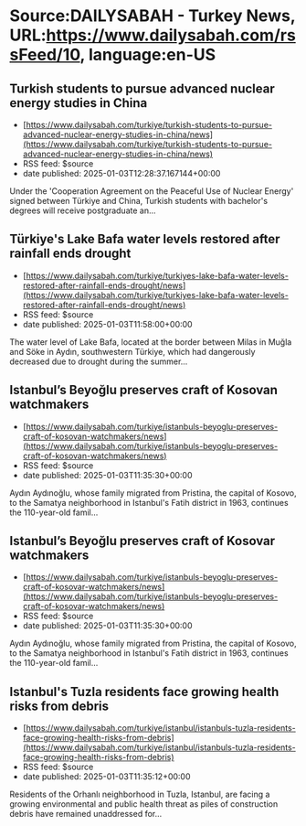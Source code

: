 # Source:DAILYSABAH - Turkey News, URL:https://www.dailysabah.com/rssFeed/10, language:en-US

## Turkish students to pursue advanced nuclear energy studies in China
 - [https://www.dailysabah.com/turkiye/turkish-students-to-pursue-advanced-nuclear-energy-studies-in-china/news](https://www.dailysabah.com/turkiye/turkish-students-to-pursue-advanced-nuclear-energy-studies-in-china/news)
 - RSS feed: $source
 - date published: 2025-01-03T12:28:37.167144+00:00

Under the 'Cooperation Agreement on the Peaceful Use of Nuclear Energy' signed between Türkiye and China, Turkish students with bachelor's degrees will receive postgraduate an...

## Türkiye's Lake Bafa water levels restored after rainfall ends drought
 - [https://www.dailysabah.com/turkiye/turkiyes-lake-bafa-water-levels-restored-after-rainfall-ends-drought/news](https://www.dailysabah.com/turkiye/turkiyes-lake-bafa-water-levels-restored-after-rainfall-ends-drought/news)
 - RSS feed: $source
 - date published: 2025-01-03T11:58:00+00:00

The water level of Lake Bafa, located at the border between Milas in Muğla and Söke in Aydın, southwestern Türkiye, which had dangerously decreased due to drought during the summer...

## Istanbul’s Beyoğlu preserves craft of Kosovan watchmakers
 - [https://www.dailysabah.com/turkiye/istanbuls-beyoglu-preserves-craft-of-kosovan-watchmakers/news](https://www.dailysabah.com/turkiye/istanbuls-beyoglu-preserves-craft-of-kosovan-watchmakers/news)
 - RSS feed: $source
 - date published: 2025-01-03T11:35:30+00:00

Aydın Aydınoğlu, whose family migrated from Pristina, the capital of Kosovo, to the Samatya neighborhood in Istanbul's Fatih district in 1963, continues the 110-year-old famil...

## Istanbul’s Beyoğlu preserves craft of Kosovar watchmakers
 - [https://www.dailysabah.com/turkiye/istanbuls-beyoglu-preserves-craft-of-kosovar-watchmakers/news](https://www.dailysabah.com/turkiye/istanbuls-beyoglu-preserves-craft-of-kosovar-watchmakers/news)
 - RSS feed: $source
 - date published: 2025-01-03T11:35:30+00:00

Aydın Aydınoğlu, whose family migrated from Pristina, the capital of Kosovo, to the Samatya neighborhood in Istanbul's Fatih district in 1963, continues the 110-year-old famil...

## Istanbul's Tuzla residents face growing health risks from debris
 - [https://www.dailysabah.com/turkiye/istanbul/istanbuls-tuzla-residents-face-growing-health-risks-from-debris](https://www.dailysabah.com/turkiye/istanbul/istanbuls-tuzla-residents-face-growing-health-risks-from-debris)
 - RSS feed: $source
 - date published: 2025-01-03T11:35:12+00:00

Residents of the Orhanlı neighborhood in Tuzla, Istanbul, are facing a growing environmental and public health threat as piles of construction debris have remained unaddressed for...

